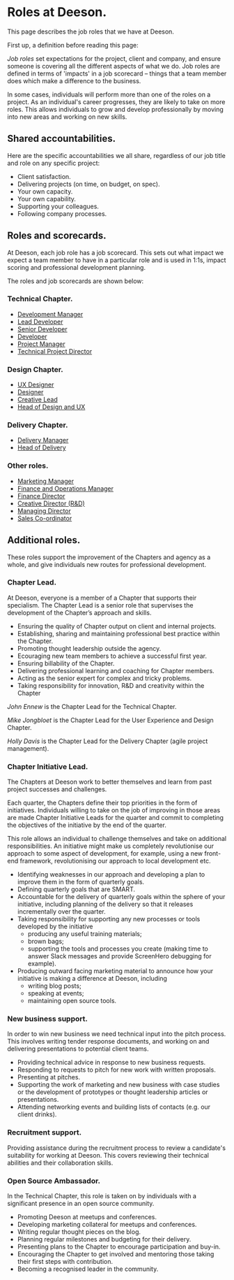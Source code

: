 # Roles at Deeson.

This page describes the job roles that we have at Deeson. 

First up, a definition before reading this page:

*Job roles* set expectations for the project, client and company, and ensure someone is covering all the different aspects of what we do. Job roles are defined in terms of 'impacts' in a job scorecard – things that a team member does which make a difference to the business. 

In some cases, individuals will perform more than one of the roles on a project. As an individual's career progresses, they are likely to take on more roles. This allows individuals to grow and develop professionally by moving into new areas and working on new skills.

## Shared accountabilities.

Here are the specific accountabilities we all share, regardless of our job title and role on any specific project:

* Client satisfaction.
* Delivering projects (on time, on budget, on spec).
* Your own capacity.
* Your own capability.
* Supporting your colleagues.
* Following company processes.


## Roles and scorecards.

At Deeson, each job role has a job scorecard. This sets out what impact we expect a team member to have in a particular role and is used in 1:1s, impact scoring and professional development planning.

The roles and job scorecards are shown below:

### Technical Chapter.

- [Development Manager](https://drive.google.com/open?id=1FA5Qp3lf_yRTh0SD-Z5jnklpkbHoh_JC)
- [Lead Developer](https://drive.google.com/open?id=1_9JVuWaxQeaKpr7nDNPd40eeipaNBKDJ)
- [Senior Developer](https://drive.google.com/open?id=1WWLcRiY3D_uUGjiGfh58rBIUePvdMDMc)
- [Developer](https://drive.google.com/open?id=1bFCxFqd3xtiSxYMSVutx0wtuYSkHaS16)
- [Project Manager](https://drive.google.com/open?id=1agycbU5R3KUm4UjlQFOtGX87c3GJXhLR)
- [Technical Project Director](https://drive.google.com/open?id=1wiTbJdWTcqSEt0YCDhPN-3TYwG0j-b2w)

### Design Chapter.

- [UX Designer](https://drive.google.com/open?id=1lm7OI7AUgeVCW8CcBplvH-xbYWihqSqG)
- [Designer](https://drive.google.com/open?id=1viTULCItM48kAm5rp7tIlv-vyHqBEAGX)
- [Creative Lead](https://drive.google.com/open?id=1seLz20KXghRhoRLh_MqhPrYWMz7YVz9J)
- [Head of Design and UX](https://drive.google.com/open?id=1aPtdoVLrkHiEwRXh9zkkqrGvikbGKlMD)

### Delivery Chapter.

- [Delivery Manager](https://drive.google.com/open?id=10nOdP6LsQO6OPvdKphRqGDXinpV_mwK_)
- [Head of Delivery](https://drive.google.com/open?id=1ysdlHHThKqgjBjL0uU4PC7etddVVtlLq)

### Other roles.

- [Marketing Manager](https://drive.google.com/open?id=1tSyMeV6mex3bV_WolwWQXf8XkgO_Obkv)
- [Finance and Operations Manager](https://drive.google.com/open?id=1lCo8iK4EMpsBJ8r4dr5wekmvC5Rq2V4x)
- [Finance Director](https://drive.google.com/open?id=1OJm4nF_ypRpf8lR9AahOf2aT5hV1HZN6)
- [Creative Director (R&D)](https://drive.google.com/open?id=1bB4e7VNjTZa55z1GF0HBDUFqk3PXFXrn)
- [Managing Director](https://drive.google.com/open?id=1jTnjJD2st6YHRqLWj8PRMd9uzkKUlJHT)
- [Sales Co-ordinator]()

## Additional roles.

These roles support the improvement of the Chapters and agency as a whole, and give individuals new routes for professional development.

### Chapter Lead.

At Deeson, everyone is a member of a Chapter that supports their specialism. The Chapter Lead is a senior role that supervises the development of the Chapter’s approach and skills.

* Ensuring the quality of Chapter output on client and internal projects.
* Establishing, sharing and maintaining professional best practice within the Chapter.
* Promoting thought leadership outside the agency.
* Ecouraging new team members to achieve a successful first year.
* Ensuring billability of the Chapter.
* Delivering professional learning and coaching for Chapter members.
* Acting as the senior expert for complex and tricky problems.
* Taking responsibility for innovation, R&D and creativity within the Chapter

*John Ennew* is the Chapter Lead for the Technical Chapter.

*Mike Jongbloet* is the Chapter Lead for the User Experience and Design Chapter.

*Holly Davis* is the Chapter Lead for the Delivery Chapter (agile project management).

### Chapter Initiative Lead.

The Chapters at Deeson work to better themselves and learn from past project successes and challenges.

Each quarter, the Chapters define their top priorities in the form of initiatives. Individuals willing to take on the job of improving in those areas are made Chapter Initiative Leads for the quarter and commit to completing the objectives of the initiative by the end of the quarter.

This role allows an individual to challenge themselves and take on additional responsibilities. An initiative might make us completely revolutionise our approach to some aspect of development, for example, using a new front-end framework, revolutionising our approach to local development etc.

* Identifying weaknesses in our approach and developing a plan to improve them in the form of quarterly goals.
* Defining quarterly goals that are SMART.
* Accountable for the delivery of quarterly goals within the sphere of your initiative, including planning of the delivery so that it releases incrementally over the quarter.
* Taking responsibility for supporting any new processes or tools developed by the initiative
    * producing any useful training materials;
    * brown bags;
    * supporting the tools and processes you create (making time to answer Slack messages and provide ScreenHero debugging for example).
* Producing outward facing marketing material to announce how your initiative is making a difference at Deeson, including
    * writing blog posts;
    * speaking at events;
    * maintaining open source tools.

### New business support.

In order to win new business we need technical input into the pitch process. This involves writing tender response documents, and working on and delivering presentations to potential client teams.

* Providing technical advice in response to new business requests.
* Responding to requests to pitch for new work with written proposals.
* Presenting at pitches.
* Supporting the work of marketing and new business with case studies or the development of prototypes or thought leadership articles or presentations.
* Attending networking events and building lists of contacts (e.g. our client drinks).

### Recruitment support.

Providing assistance during the recruitment process to review a candidate's suitability for working at Deeson. This covers reviewing their technical abilities and their collaboration skills.

### Open Source Ambassador.

In the Technical Chapter, this role is taken on by individuals with a significant presence in an open source community.

* Promoting Deeson at meetups and conferences.
* Developing marketing collateral for meetups and conferences.
* Writing regular thought pieces on the blog.
* Planning regular milestones and budgeting for their delivery.
* Presenting plans to the Chapter to encourage participation and buy-in.
* Encouraging the Chapter to get involved and mentoring those taking their first steps with contribution.
* Becoming a recognised leader in the community.

